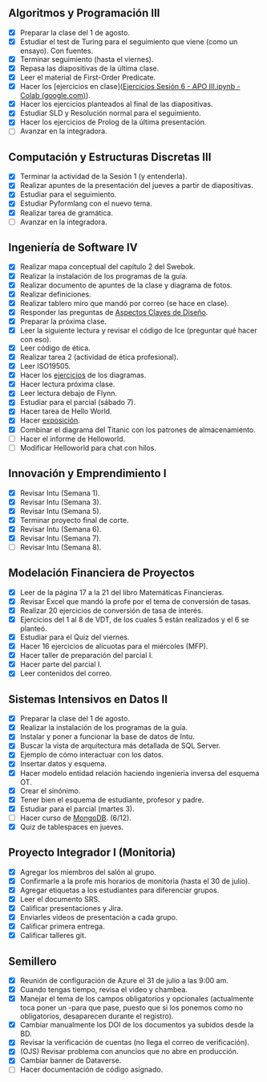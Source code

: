 ## Algoritmos y Programación III
- [x] Preparar la clase del 1 de agosto.
- [x] Estudiar el test de Turing para el seguimiento que viene (como un ensayo). Con fuentes.
- [x] Terminar seguimiento (hasta el viernes).
- [x] Repasa las diapositivas de la última clase.
- [x] Leer el material de First-Order Predicate.
- [x] Hacer los [ejercicios en clase]([Ejercicios Sesión 6 - APO III.ipynb - Colab (google.com)](https://colab.research.google.com/drive/1IhCtKYDIlSkjRs1jpxe3YzxUORynt9Pr#scrollTo=HowKEZdIDgyj)).
- [x] Hacer los ejercicios planteados al final de las diapositivas.
- [x] Estudiar SLD y Resolución normal para el seguimiento.
- [x] Hacer los ejercicios de Prolog de la última presentación.
- [ ] Avanzar en la integradora.

## Computación y Estructuras Discretas III
- [x] Terminar la actividad de la Sesión 1 (y entenderla).
- [x] Realizar apuntes de la presentación del jueves a partir de diapositivas.
- [x] Estudiar para el seguimiento.
- [x] Estudiar Pyformlang con el nuevo tema.
- [x] Realizar tarea de gramática.
- [ ] Avanzar en la integradora.

## Ingeniería de Software IV
- [x] Realizar mapa conceptual del capítulo 2 del Swebok.
- [x] Realizar la instalación de los programas de la guía.
- [x] Realizar documento de apuntes de la clase y diagrama de fotos.
- [x] Realizar definiciones.
- [x] Realizar tablero miro que mandó por correo (se hace en clase).
- [x] Responder las preguntas de [Aspectos Claves de Diseño](https://www.icesi.edu.co/moodle/pluginfile.php/1066038/mod_page/content/232/SwArch-S3-AspectosClavesDise%C3%B1o.pdf).
- [x] Preparar la próxima clase.
- [x] Leer la siguiente lectura y revisar el código de Ice (preguntar qué hacer con eso).
- [x] Leer código de ética.
- [x] Realizar tarea 2 (actividad de ética profesional).
- [x] Leer ISO19505.
- [x] Hacer los [ejercicios](https://docs.google.com/document/d/1nGPitgEpPJoOrJC9XsqOX1e1Xg4QtnjZosErt8o_pfo/edit?usp=sharing) de los diagramas.
- [x] Hacer lectura próxima clase.
- [x] Leer lectura debajo de Flynn.
- [x] Estudiar para el parcial (sábado 7).
- [x] Hacer tarea de Hello World.
- [x] Hacer [exposición](https://miro.com/app/board/uXjVKhV5ND8=/?share_link_id=898425864480).
- [x] Combinar el diagrama del Titanic con los patrones de almacenamiento.
- [ ] Hacer el informe de Helloworld.
- [ ] Modificar Helloworld para chat con hilos.

## Innovación y Emprendimiento I
- [x] Revisar Intu (Semana 1).
- [x] Revisar Intu (Semana 3).
- [x] Revisar Intu (Semana 5).
- [x] Terminar proyecto final de corte.
- [x] Revisar Intu (Semana 6).
- [x] Revisar Intu (Semana 7).
- [ ] Revisar Intu (Semana 8).

## Modelación Financiera de Proyectos
- [x] Leer de la página 17 a la 21 del libro Matemáticas Financieras.
- [x] Revisar Excel que mandó la profe por el tema de conversión de tasas.
- [x] Realizar 20 ejercicios de conversión de tasa de interés.
- [x] Ejercicios del 1 al 8 de VDT, de los cuales 5 están realizados y el 6 se planteó.
- [x] Estudiar para el Quiz del viernes.
- [x] Hacer 16 ejercicios de alícuotas para el miércoles (MFP).
- [x] Hacer taller de preparación del parcial I.
- [x] Hacer parte del parcial I.
- [x] Leer contenidos del correo.

## Sistemas Intensivos en Datos II
- [x] Preparar la clase del 1 de agosto.
- [x] Realizar la instalación de los programas de la guía.
- [x] Instalar y poner a funcionar la base de datos de Intu.
- [x] Buscar la vista de arquitectura más detallada de SQL Server.
- [x] Ejemplo de cómo interactuar con los datos.
- [x] Insertar datos y esquema.
- [x] Hacer modelo entidad relación haciendo ingeniería inversa del esquema OT.
- [x] Crear el sinónimo.
- [x] Tener bien el esquema de estudiante, profesor y padre.
- [x] Estudiar para el parcial (martes 3).
- [ ] Hacer curso de [MongoDB](https://learn.mongodb.com/learning-paths/introduction-to-mongodb). (6/12).
- [x] Quiz de tablespaces en jueves.

## Proyecto Integrador I (Monitoria)
- [x] Agregar los miembros del salón al grupo.
- [x] Confirmarle a la profe mis horarios de monitoria (hasta el 30 de julio).
- [x] Agregar etiquetas a los estudiantes para diferenciar grupos.
- [x] Leer el documento SRS.
- [x] Calificar presentaciones y Jira.
- [x] Enviarles videos de presentación a cada grupo.
- [x] Calificar primera entrega.
- [x] Calificar talleres git.

## Semillero
 - [x] Reunión de configuración de Azure el 31 de julio a las 9:00 am.
 - [x] Cuando tengas tiempo, revisa el video y chambea.
 - [x] Manejar el tema de los campos obligatorios y opcionales (actualmente toca poner un -para que pase, puesto que si los ponemos como no obligatorios, desaparecen durante el registro).
 - [x] Cambiar manualmente los DOI de los documentos ya subidos desde la BD.
 - [x] Revisar la verificación de cuentas (no llega el correo de verificación).
 - [x] (OJS) Revisar problema con anuncios que no abre en producción.
 - [x] Cambiar banner de Dataverse.
 - [ ] Hacer documentación de código asignado.